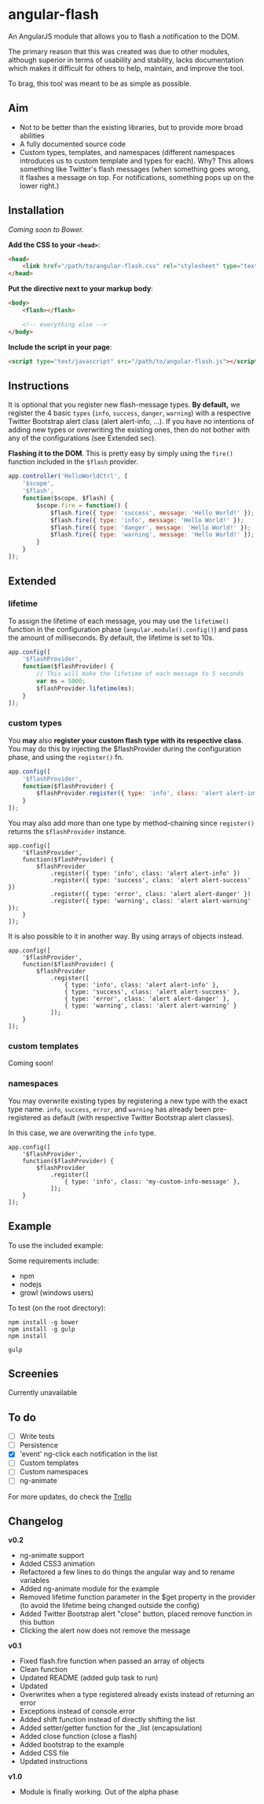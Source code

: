 angular-flash
=============

An AngularJS module that allows you to flash a notification to the DOM.

The primary reason that this was created was due to other modules, although superior in terms of usability and stability, lacks documentation which makes it difficult for others to help, maintain, and improve the tool.

To brag, this tool was meant to be as simple as possible.

## Aim ##

- Not to be better than the existing libraries, but to provide more broad abilities
- A fully documented source code
- Custom types, templates, and namespaces (different namespaces introduces us to custom template and types for each). Why? This allows something like Twitter's flash messages (when something goes wrong, it flashes a message on top. For notifications, something pops up on the lower right.)

## Installation ##

*Coming soon to Bower.*

**Add the CSS to your ```<head>```**:

```html
<head>
	<link href="/path/to/angular-flash.css" rel="stylesheet" type="text/css">
</head>
```

**Put the directive next to your markup body**:

```html
<body>
	<flash></flash>

	<!-- everything else -->
</body>
```

**Include the script in your page**:

```html
<script type="text/javascript" src="/path/to/angular-flash.js"></script>
```

## Instructions ##

It is optional that you register new flash-message types. **By default,** we register the 4 basic ```types``` (```info```, ```success```, ```danger```, ```warning```) with a respective Twitter Bootstrap alert class (alert alert-info, ...). If you have no intentions of adding new types or overwriting the existing ones, then do not bother with any of the configurations (see Extended sec).

**Flashing it to the DOM**. This is pretty easy by simply using the ```fire()``` function included in the ```$flash``` provider.

```javascript
app.controller('HelloWorldCtrl', [
	'$scope', 
	'$flash',
	function($scope, $flash) {
		$scope.fire = function() {
			$flash.fire({ type: 'success', message: 'Hello World!' });
			$flash.fire({ type: 'info', message: 'Hello World!' });
			$flash.fire({ type: 'danger', message: 'Hello World!' });
			$flash.fire({ type: 'warning', message: 'Hello World!' });
		}
	}
]);
```
## Extended ##

### lifetime ###

To assign the lifetime of each message, you may use the ```lifetime()``` function in the configuration phase (```angular.module().config()```) and pass the amount of milliseconds. By default, the lifetime is set to 10s.

```javascript
app.config([
	'$flashProvider',
	function($flashProvider) {
		// This will make the lifetime of each message to 5 seconds
		var ms = 5000;
		$flashProvider.lifetime(ms);
	}
]);
```

### custom types ###

You **may** also **register your custom flash type with its respective class**. You may do this by injecting the $flashProvider during the configuration phase, and using the ```register()``` fn.

```javascript
app.config([
	'$flashProvider',
	function($flashProvider) {
		$flashProvider.register({ type: 'info', class: 'alert alert-info' });
	}
]);
```

You may also add more than one type by method-chaining since ```register()``` returns the ```$flashProvider``` instance.

```
app.config([
	'$flashProvider',
	function($flashProvider) {
		$flashProvider
			.register({ type: 'info', class: 'alert alert-info' })
			.register({ type: 'success', class: 'alert alert-success' })
			.register({ type: 'error', class: 'alert alert-danger' })
			.register({ type: 'warning', class: 'alert alert-warning' });
	}
]);
```

It is also possible to it in another way. By using arrays of objects instead.

```
app.config([
	'$flashProvider',
	function($flashProvider) {
		$flashProvider
			.register([
				{ type: 'info', class: 'alert alert-info' },
				{ type: 'success', class: 'alert alert-success' },
				{ type: 'error', class: 'alert alert-danger' },
				{ type: 'warning', class: 'alert alert-warning' }
			]);
	}
]);
```

### custom templates ###

Coming soon!

### namespaces ###


You may overwrite existing types by registering a new type with the exact type name. ```info```, ```success```, ```error```, and ```warning``` has already been pre-registered as default (with respective Twitter Bootstrap alert classes).

In this case, we are overwriting the ```info``` type.

```
app.config([
	'$flashProvider',
	function($flashProvider) {
		$flashProvider
			.register([
				{ type: 'info', class: 'my-custom-info-message' },
			]);
	}
]);
```

## Example ##

To use the included example:

Some requirements include:

- npm
- nodejs
- growl (windows users)

To test (on the root directory):

```
npm install -g bower
npm install -g gulp
npm install

gulp
```

## Screenies ##

Currently unavailable

## To do ##

- [ ] Write tests
- [ ] Persistence
- [x] 'event' ng-click each notification in the list
- [ ] Custom templates
- [ ] Custom namespaces
- [ ] ng-animate

For more updates, do check the [Trello](https://trello.com/b/5soqLral/ng-flash)

## Changelog ##

**v0.2**
- ng-animate support
- Added CSS3 animation
- Refactored a few lines to do things the angular way and to rename variables
- Added ng-animate module for the example
- Removed lifetime function parameter in the $get property in the provider (to avoid the lifetime being changed outside the config)
- Added Twitter Bootstrap alert "close" button, placed remove function in this button
- Clicking the alert now does not remove the message

**v0.1**
- Fixed flash.fire function when passed an array of objects
- Clean function
- Updated README (added gulp task to run)
- Updated 
- Overwrites when a type registered already exists instead of returning an error
- Exceptions instead of console.error
- Added shift function instead of directly shifting the list
- Added setter/getter function for the _list (encapsulation)
- Added close function (close a flash)
- Added bootstrap to the example
- Added CSS file
- Updated instructions

**v1.0**
- Module is finally working. Out of the alpha phase
